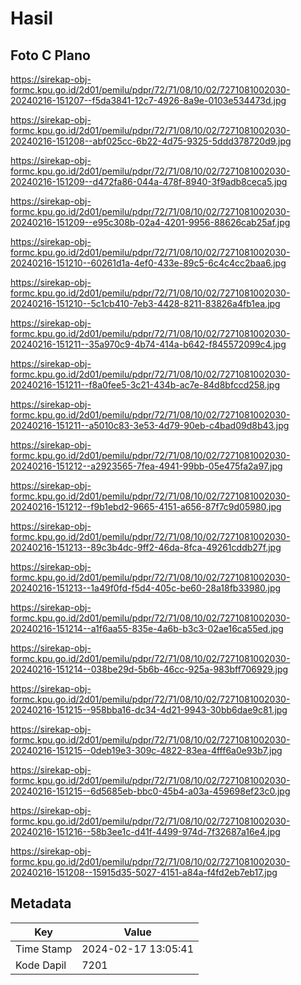 # Hasil

## Foto C Plano

https://sirekap-obj-formc.kpu.go.id/2d01/pemilu/pdpr/72/71/08/10/02/7271081002030-20240216-151207--f5da3841-12c7-4926-8a9e-0103e534473d.jpg

https://sirekap-obj-formc.kpu.go.id/2d01/pemilu/pdpr/72/71/08/10/02/7271081002030-20240216-151208--abf025cc-6b22-4d75-9325-5ddd378720d9.jpg

https://sirekap-obj-formc.kpu.go.id/2d01/pemilu/pdpr/72/71/08/10/02/7271081002030-20240216-151209--d472fa86-044a-478f-8940-3f9adb8ceca5.jpg

https://sirekap-obj-formc.kpu.go.id/2d01/pemilu/pdpr/72/71/08/10/02/7271081002030-20240216-151209--e95c308b-02a4-4201-9956-88626cab25af.jpg

https://sirekap-obj-formc.kpu.go.id/2d01/pemilu/pdpr/72/71/08/10/02/7271081002030-20240216-151210--60261d1a-4ef0-433e-89c5-6c4c4cc2baa6.jpg

https://sirekap-obj-formc.kpu.go.id/2d01/pemilu/pdpr/72/71/08/10/02/7271081002030-20240216-151210--5c1cb410-7eb3-4428-8211-83826a4fb1ea.jpg

https://sirekap-obj-formc.kpu.go.id/2d01/pemilu/pdpr/72/71/08/10/02/7271081002030-20240216-151211--35a970c9-4b74-414a-b642-f845572099c4.jpg

https://sirekap-obj-formc.kpu.go.id/2d01/pemilu/pdpr/72/71/08/10/02/7271081002030-20240216-151211--f8a0fee5-3c21-434b-ac7e-84d8bfccd258.jpg

https://sirekap-obj-formc.kpu.go.id/2d01/pemilu/pdpr/72/71/08/10/02/7271081002030-20240216-151211--a5010c83-3e53-4d79-90eb-c4bad09d8b43.jpg

https://sirekap-obj-formc.kpu.go.id/2d01/pemilu/pdpr/72/71/08/10/02/7271081002030-20240216-151212--a2923565-7fea-4941-99bb-05e475fa2a97.jpg

https://sirekap-obj-formc.kpu.go.id/2d01/pemilu/pdpr/72/71/08/10/02/7271081002030-20240216-151212--f9b1ebd2-9665-4151-a656-87f7c9d05980.jpg

https://sirekap-obj-formc.kpu.go.id/2d01/pemilu/pdpr/72/71/08/10/02/7271081002030-20240216-151213--89c3b4dc-9ff2-46da-8fca-49261cddb27f.jpg

https://sirekap-obj-formc.kpu.go.id/2d01/pemilu/pdpr/72/71/08/10/02/7271081002030-20240216-151213--1a49f0fd-f5d4-405c-be60-28a18fb33980.jpg

https://sirekap-obj-formc.kpu.go.id/2d01/pemilu/pdpr/72/71/08/10/02/7271081002030-20240216-151214--a1f6aa55-835e-4a6b-b3c3-02ae16ca55ed.jpg

https://sirekap-obj-formc.kpu.go.id/2d01/pemilu/pdpr/72/71/08/10/02/7271081002030-20240216-151214--038be29d-5b6b-46cc-925a-983bff706929.jpg

https://sirekap-obj-formc.kpu.go.id/2d01/pemilu/pdpr/72/71/08/10/02/7271081002030-20240216-151215--958bba16-dc34-4d21-9943-30bb6dae9c81.jpg

https://sirekap-obj-formc.kpu.go.id/2d01/pemilu/pdpr/72/71/08/10/02/7271081002030-20240216-151215--0deb19e3-309c-4822-83ea-4fff6a0e93b7.jpg

https://sirekap-obj-formc.kpu.go.id/2d01/pemilu/pdpr/72/71/08/10/02/7271081002030-20240216-151215--6d5685eb-bbc0-45b4-a03a-459698ef23c0.jpg

https://sirekap-obj-formc.kpu.go.id/2d01/pemilu/pdpr/72/71/08/10/02/7271081002030-20240216-151216--58b3ee1c-d41f-4499-974d-7f32687a16e4.jpg

https://sirekap-obj-formc.kpu.go.id/2d01/pemilu/pdpr/72/71/08/10/02/7271081002030-20240216-151208--15915d35-5027-4151-a84a-f4fd2eb7eb17.jpg


## Metadata

| Key        | Value               |
| ---------- | ------------------- |
| Time Stamp | 2024-02-17 13:05:41 |
| Kode Dapil | 7201                |




